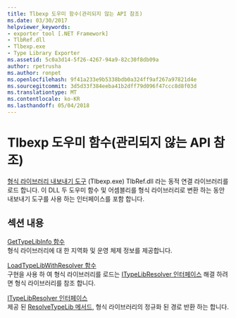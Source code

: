 ```yaml
---
title: Tlbexp 도우미 함수(관리되지 않는 API 참조)
ms.date: 03/30/2017
helpviewer_keywords:
- exporter tool [.NET Framework]
- TlbRef.dll
- Tlbexp.exe
- Type Library Exporter
ms.assetid: 5c0a3d14-5f26-4267-94a9-82c30f8db09a
author: rpetrusha
ms.author: ronpet
ms.openlocfilehash: 9f41a233e9b5338bdb0a324ff9af267a97821d4e
ms.sourcegitcommit: 3d5d33f384eeba41b2dff79d096f47ccc8d8f03d
ms.translationtype: MT
ms.contentlocale: ko-KR
ms.lasthandoff: 05/04/2018
---
```

# <a name="tlbexp-helper-functions-unmanaged-api-reference"></a>Tlbexp 도우미 함수(관리되지 않는 API 참조)
[형식 라이브러리 내보내기 도구](../../../../docs/framework/tools/tlbexp-exe-type-library-exporter.md) (Tlbexp.exe) TlbRef.dll 라는 동적 연결 라이브러리를 로드 합니다. 이 DLL 두 도우미 함수 및 어셈블리를 형식 라이브러리로 변환 하는 동안 내보내기 도구를 사용 하는 인터페이스를 포함 합니다.  
  
## <a name="in-this-section"></a>섹션 내용  
 [GetTypeLibInfo 함수](../../../../docs/framework/unmanaged-api/tlbexp/gettypelibinfo-function.md)  
 형식 라이브러리에 대 한 지역화 및 운영 체제 정보를 제공합니다.  
  
 [LoadTypeLibWithResolver 함수](../../../../docs/framework/unmanaged-api/tlbexp/loadtypelibwithresolver-function.md)  
 구현을 사용 하 여 형식 라이브러리를 로드는 [ITypeLibResolver 인터페이스](../../../../docs/framework/unmanaged-api/tlbexp/itypelibresolver-interface.md) 해결 하려면 형식 라이브러리를 참조 합니다.  
  
 [ITypeLibResolver 인터페이스](../../../../docs/framework/unmanaged-api/tlbexp/itypelibresolver-interface.md)  
 제공 된 [ResolveTypeLib 메서드](../../../../docs/framework/unmanaged-api/tlbexp/resolvetypelib-method.md), 형식 라이브러리의 정규화 된 경로 반환 하는 합니다.
